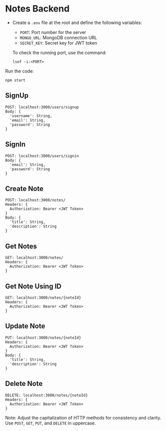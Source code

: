 
# Notes Backend

- Create a `.env` file at the root and define the following variables:
  - `PORT`: Port number for the server
  - `MONGO_URL`: MongoDB connection URL
  - `SECRET_KEY`: Secret key for JWT token

  To check the running port, use the command:
  ```
  lsof -i:<PORT>
  ```

Run the code:
```
npm start
```

## SignUp
```http
POST: localhost:3000/users/signup
Body: {
  'username': String,
  'email': String,
  'password': String
}
```

## SignIn
```http
POST: localhost:3000/users/signin
Body: {
  'email': String,
  'password': String
}
```

## Create Note
```http
POST: localhost:3000/notes/
Headers: {
  Authorization: Bearer <JWT Token>
}
Body: {
  'title': String,
  'description': String
}
```

## Get Notes
```http
GET: localhost:3000/notes/
Headers: {
  Authorization: Bearer <JWT Token>
}
```

## Get Note Using ID
```http
GET: localhost:3000/notes/{noteId}
Headers: {
  Authorization: Bearer <JWT Token>
}
```

## Update Note
```http
PUT: localhost:3000/notes/{noteId}
Headers: {
  Authorization: Bearer <JWT Token>
}
Body: {
  'title': String,
  'description': String
}
```

## Delete Note
```http
DELETE: localhost:3000/notes/{noteId}
Headers: {
  Authorization: Bearer <JWT Token>
}
```

Note: Adjust the capitalization of HTTP methods for consistency and clarity. Use `POST`, `GET`, `PUT`, and `DELETE` in uppercase.
